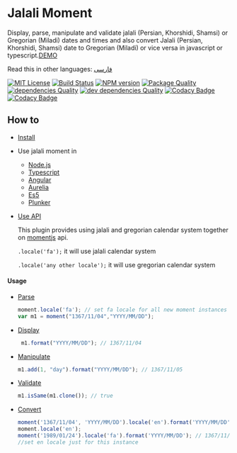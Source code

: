 # Jalali Moment

Display, parse, manipulate and validate jalali (Persian, Khorshidi, Shamsi) or Gregorian (Miladi) dates and times and also 
convert Jalali (Persian, Khorshidi, Shamsi) date to Gregorian (Miladi) or vice versa in javascript or typescript.[DEMO](https://fingerpich.github.io/jalali-moment)

Read this in other languages: [فارسی](./README.fa.md)

[![MIT License][license-image]][license-url]
[![Build Status][travis-image]][travis-url]
[![NPM version][npm-version-image]][npm-url] 
[![Package Quality][packageQuality-image]][packageQuality-url]
[![dependencies Quality][dependencies-quality]][dependencies-quality-url]
[![dev dependencies Quality][dev-dependencies-quality]][dev-dependencies-quality-url]
[![Codacy Badge][codacy-quality]][codacy-quality-url]
[![Codacy Badge][codacy-coverage]][codacy-coverage-url]

## How to
- [Install](./Document.md#install)
- Use jalali moment in
    - [Node.js](./Document.md#using-in-nodejs)
    - [Typescript](./Document.md#typescript)
    - [Angular](./Document.md#angular-2-or-4)
    - [Aurelia](./Document.md#aurelia)
    - [Es5](./Document.md#es5)
    - [Plunker](./Document.md#using-in-plunker)
- [Use API](./Document.md#api)
    
    This plugin provides using jalali and gregorian calendar system together
    on [momentjs](https://momentjs.com/docs/) api.

    ```.locale('fa');``` it will use jalali calendar system

    ```.locale('any other locale');``` it will use gregorian calendar system

#### Usage

  - [Parse](./Document.md#parse)
    ```js
    moment.locale('fa'); // set fa locale for all new moment instances
    var m1 = moment("1367/11/04","YYYY/MM/DD");
    ```
  - [Display](./Document.md#display-jalali-or-miladi-date)
    ```js
     m1.format("YYYY/MM/DD"); // 1367/11/04
    ```
  - [Manipulate](./Document.md#manipulate)
    ```js
    m1.add(1, "day").format("YYYY/MM/DD"); // 1367/11/05
    ```
  - [Validate](./Document.md#validate)
    ```js
    m1.isSame(m1.clone()); // true
    ```
  - [Convert](./Document.md#convert-persianjalali--shamsi-khorshidi-to-gregorian-miladi-calendar-system)
    ```js
    moment('1367/11/04', 'YYYY/MM/DD').locale('en').format('YYYY/MM/DD'); // 1989/01/24
    moment.locale('en');
    moment('1989/01/24').locale('fa').format('YYYY/MM/DD'); // 1367/11/04
    //set en locale just for this instance
    ```

[license-image]: http://img.shields.io/badge/license-MIT-blue.svg?style=flat
[license-url]: LICENSE

[npm-url]: https://npmjs.org/package/jalali-moment
[npm-version-image]: http://img.shields.io/npm/v/jalali-moment.svg?style=flat

[travis-url]: https://travis-ci.org/fingerpich/jalali-moment
[travis-image]: https://travis-ci.org/fingerpich/jalali-moment.png?branch=master

[packageQuality-image]: http://npm.packagequality.com/shield/jalali-moment.svg
[packageQuality-url]: http://packagequality.com/#?package=jalali-moment

[dependencies-quality]: https://david-dm.org/fingerpich/jalali-moment.svg
[dependencies-quality-url]: https://david-dm.org/fingerpich/jalali-moment

[dev-dependencies-quality]: https://david-dm.org/fingerpich/jalali-moment/dev-status.svg
[dev-dependencies-quality-url]: https://david-dm.org/fingerpich/jalali-moment?type=dev

[codacy-quality]:https://api.codacy.com/project/badge/Grade/1aa5b7aadfc24238bdf825d58cb2cba1
[codacy-quality-url]:https://www.codacy.com/app/zarei-bs/jalali-moment?utm_source=github.com&amp;utm_medium=referral&amp;utm_content=fingerpich/jalali-moment&amp;utm_campaign=Badge_Grade

[codacy-coverage]:https://api.codacy.com/project/badge/Coverage/1aa5b7aadfc24238bdf825d58cb2cba1
[codacy-coverage-url]:https://www.codacy.com/app/zarei-bs/jalali-moment?utm_source=github.com&utm_medium=referral&utm_content=fingerpich/jalali-moment&utm_campaign=Badge_Coverage